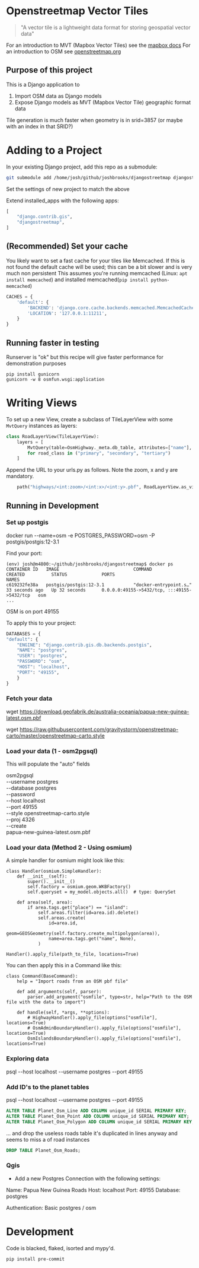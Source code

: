 # Openstreetmap Vector Tiles

> "A vector tile is a lightweight data format for storing geospatial vector data"

For an introduction to MVT (Mapbox Vector Tiles) see the [mapbox docs](https://docs.mapbox.com/help/glossary/vector-tiles/)
For an introduction to OSM see [openstreetmap.org](https://www.openstreetmap.org/)

## Purpose of this project

This is a Django application to

1.  Import OSM data as Django models
2.  Expose Django models as MVT (Mapbox Vector Tile) geographic format data

Tile generation is much faster when geometry is in srid=3857 (or maybe with an index in that SRID?)

# Adding to a Project

In your existing Django project, add this repo as a submodule:

```sh
git submodule add /home/josh/github/joshbrooks/djangostreetmap djangostreetmap
```

Set the settings of new project to match the above

Extend installed_apps with the following apps:

```python
[
    "django.contrib.gis",
    "djangostreetmap",
]
```

## (Recommended) Set your cache

You likely want to set a fast cache for your tiles like Memcached. If this is not found
the default cache will be used; this can be a bit slower and is very much non persistent
This assumes you're running memcached (Linux: `apt install memcached`) and installed memcached(`pip install python-memcached`)

```python
CACHES = {
    'default': {
        'BACKEND': 'django.core.cache.backends.memcached.MemcachedCache',
        'LOCATION': '127.0.0.1:11211',
    }
}
```
## Running faster in testing

Runserver is "ok" but this recipe will give faster performance for demonstration purposes

```
pip install gunicorn
gunicorn -w 8 osmfun.wsgi:application
```

# Writing Views

To set up a new View, create a subclass of TileLayerView with some `MvtQuery` instances as layers:

```python
class RoadLayerView(TileLayerView):
    layers = [
        MvtQuery(table=OsmHighway._meta.db_table, attributes=["name"], filters=[f"\"highway\"='{road_class}'"], layer=road_class)
        for road_class in ("primary", "secondary", "tertiary")
    ]
```

Append the URL to your urls.py as follows. Note the zoom, x and y are mandatory.

```python
    path("highways/<int:zoom>/<int:x>/<int:y>.pbf", RoadLayerView.as_view()),
```

## Running in Development

### Set up postgis

docker run --name=osm -e POSTGRES_PASSWORD=osm -P postgis/postgis:12-3.1

Find your port:

```
(env) josh@m4800:~/github/joshbrooks/djangostreetmap$ docker ps
CONTAINER ID   IMAGE                            COMMAND                  CREATED          STATUS             PORTS                                         NAMES
c619232fe38a   postgis/postgis:12-3.1           "docker-entrypoint.s…"   33 seconds ago   Up 32 seconds      0.0.0.0:49155->5432/tcp, :::49155->5432/tcp   osm
...
```

OSM is on port 49155

To apply this to your project:

```python
DATABASES = {
"default": {
    "ENGINE": "django.contrib.gis.db.backends.postgis",
    "NAME": "postgres",
    "USER": "postgres",
    "PASSWORD": "osm",
    "HOST": "localhost",
    "PORT": "49155",
    }
}
```

### Fetch your data

wget https://download.geofabrik.de/australia-oceania/papua-new-guinea-latest.osm.pbf

wget https://raw.githubusercontent.com/gravitystorm/openstreetmap-carto/master/openstreetmap-carto.style

### Load your data (1 - osm2pgsql)

This will populate the "auto" fields

osm2pgsql \
 --username postgres\
 --database postgres\
 --password\
 --host localhost\
 --port 49155\
 --style openstreetmap-carto.style\
 --proj 4326\
 --create\
 papua-new-guinea-latest.osm.pbf

### Load your data (Method 2 - Using osmium)

A simple handler for osmium might look like this:

```
class Handler(osmium.SimpleHandler):
    def __init__(self):
        super().__init__()
        self.factory = osmium.geom.WKBFactory()
        self.queryset = my_model.objects.all()  # type: QuerySet

    def area(self, area):
        if area.tags.get("place") == "island":
            self.areas.filter(id=area.id).delete()
            self.areas.create(
                id=area.id,
                geom=GEOSGeometry(self.factory.create_multipolygon(area)),
                name=area.tags.get("name", None),
            )

Handler().apply_file(path_to_file, locations=True)
```

You can then apply this in a Command like this:

```
class Command(BaseCommand):
    help = "Import roads from an OSM pbf file"

    def add_arguments(self, parser):
        parser.add_argument("osmfile", type=str, help="Path to the OSM file with the data to import")

    def handle(self, *args, **options):
        # HighwayHandler().apply_file(options["osmfile"], locations=True)
        # OsmAdminBoundaryHandler().apply_file(options["osmfile"], locations=True)
        OsmIslandsBoundaryHandler().apply_file(options["osmfile"], locations=True)
```

### Exploring data

psql --host localhost --username postgres --port 49155

### Add ID's to the planet tables

psql --host localhost --username postgres --port 49155

```sql
ALTER TABLE Planet_Osm_Line ADD COLUMN unique_id SERIAL PRIMARY KEY;
ALTER TABLE Planet_Osm_Point ADD COLUMN unique_id SERIAL PRIMARY KEY;
ALTER TABLE Planet_Osm_Polygon ADD COLUMN unique_id SERIAL PRIMARY KEY;
```

... and drop the useless roads table
it's duplicated in lines anyway and seems to miss a of road instances

```sql
DROP TABLE Planet_Osm_Roads;
```

### Qgis

-   Add a new Postgres Connection with the following settings:

Name: Papua New Guinea Roads
Host: localhost
Port: 49155
Database: postgres

Authentication: Basic
postgres / osm

# Development

Code is blacked, flaked, isorted and mypy'd.

`pip install pre-commit`
